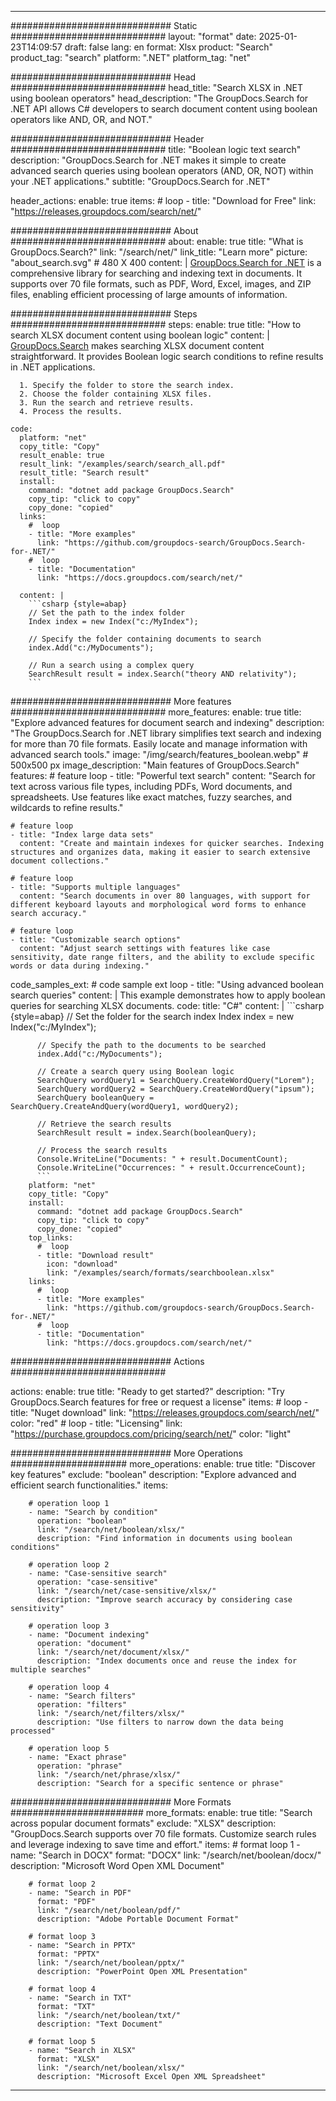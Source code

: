 
---
############################# Static ############################
layout: "format"
date:  2025-01-23T14:09:57
draft: false
lang: en
format: Xlsx
product: "Search"
product_tag: "search"
platform: ".NET"
platform_tag: "net"

############################# Head ############################
head_title: "Search XLSX in .NET using boolean operators"
head_description: "The GroupDocs.Search for .NET API allows C# developers to search document content using boolean operators like AND, OR, and NOT."

############################# Header ############################
title: "Boolean logic text search" 
description: "GroupDocs.Search for .NET makes it simple to create advanced search queries using boolean operators (AND, OR, NOT) within your .NET applications."
subtitle: "GroupDocs.Search for .NET" 

header_actions:
  enable: true
  items:
    #  loop
    - title: "Download for Free"
      link: "https://releases.groupdocs.com/search/net/"
      
############################# About ############################
about:
    enable: true
    title: "What is GroupDocs.Search?"
    link: "/search/net/"
    link_title: "Learn more"
    picture: "about_search.svg" # 480 X 400
    content: |
       [GroupDocs.Search for .NET](/search/net/) is a comprehensive library for searching and indexing text in documents. It supports over 70 file formats, such as PDF, Word, Excel, images, and ZIP files, enabling efficient processing of large amounts of information.

############################# Steps ############################
steps:
    enable: true
    title: "How to search XLSX document content using boolean logic"
    content: |
      [GroupDocs.Search](/search/net/) makes searching XLSX document content straightforward. It provides Boolean logic search conditions to refine results in .NET applications.
      
      1. Specify the folder to store the search index.
      2. Choose the folder containing XLSX files.
      3. Run the search and retrieve results.
      4. Process the results.
   
    code:
      platform: "net"
      copy_title: "Copy"
      result_enable: true
      result_link: "/examples/search/search_all.pdf"
      result_title: "Search result"
      install:
        command: "dotnet add package GroupDocs.Search"
        copy_tip: "click to copy"
        copy_done: "copied"
      links:
        #  loop
        - title: "More examples"
          link: "https://github.com/groupdocs-search/GroupDocs.Search-for-.NET/"
        #  loop
        - title: "Documentation"
          link: "https://docs.groupdocs.com/search/net/"
          
      content: |
        ```csharp {style=abap}
        // Set the path to the index folder
        Index index = new Index("c:/MyIndex");

        // Specify the folder containing documents to search
        index.Add("c:/MyDocuments");

        // Run a search using a complex query
        SearchResult result = index.Search("theory AND relativity");
        ```            

############################# More features ############################
more_features:
  enable: true
  title: "Explore advanced features for document search and indexing"
  description: "The GroupDocs.Search for .NET library simplifies text search and indexing for more than 70 file formats. Easily locate and manage information with advanced search tools."
  image: "/img/search/features_boolean.webp" # 500x500 px
  image_description: "Main features of GroupDocs.Search"
  features:
    # feature loop
    - title: "Powerful text search"
      content: "Search for text across various file types, including PDFs, Word documents, and spreadsheets. Use features like exact matches, fuzzy searches, and wildcards to refine results."

    # feature loop
    - title: "Index large data sets"
      content: "Create and maintain indexes for quicker searches. Indexing structures and organizes data, making it easier to search extensive document collections."

    # feature loop
    - title: "Supports multiple languages"
      content: "Search documents in over 80 languages, with support for different keyboard layouts and morphological word forms to enhance search accuracy."

    # feature loop
    - title: "Customizable search options"
      content: "Adjust search settings with features like case sensitivity, date range filters, and the ability to exclude specific words or data during indexing."
      
  code_samples_ext:
    # code sample ext loop
    - title: "Using advanced boolean search queries"
      content: |
        This example demonstrates how to apply boolean queries for searching XLSX documents.
      code:
        title: "C#"
        content: |
          ```csharp {style=abap}
          // Set the folder for the search index
          Index index = new Index("c:/MyIndex");
              
          // Specify the path to the documents to be searched
          index.Add("c:/MyDocuments");

          // Create a search query using Boolean logic
          SearchQuery wordQuery1 = SearchQuery.CreateWordQuery("Lorem");
          SearchQuery wordQuery2 = SearchQuery.CreateWordQuery("ipsum");
          SearchQuery booleanQuery = SearchQuery.CreateAndQuery(wordQuery1, wordQuery2);

          // Retrieve the search results
          SearchResult result = index.Search(booleanQuery);
          
          // Process the search results
          Console.WriteLine("Documents: " + result.DocumentCount);
          Console.WriteLine("Occurrences: " + result.OccurrenceCount);
          ```
        platform: "net"
        copy_title: "Copy"
        install:
          command: "dotnet add package GroupDocs.Search"
          copy_tip: "click to copy"
          copy_done: "copied"
        top_links:
          #  loop
          - title: "Download result"
            icon: "download"
            link: "/examples/search/formats/searchboolean.xlsx"
        links:
          #  loop
          - title: "More examples"
            link: "https://github.com/groupdocs-search/GroupDocs.Search-for-.NET/"
          #  loop
          - title: "Documentation"
            link: "https://docs.groupdocs.com/search/net/"
            

            


############################# Actions ############################

actions:
  enable: true
  title: "Ready to get started?"
  description: "Try GroupDocs.Search features for free or request a license"
  items:
    #  loop
    - title: "Nuget download"
      link: "https://releases.groupdocs.com/search/net/"
      color: "red"
        #  loop
    - title: "Licensing"
      link: "https://purchase.groupdocs.com/pricing/search/net/"
      color: "light"


############################# More Operations #####################
more_operations:
    enable: true
    title: "Discover key features"
    exclude: "boolean"
    description: "Explore advanced and efficient search functionalities."
    items: 
          
        # operation loop 1
        - name: "Search by condition"
          operation: "boolean"
          link: "/search/net/boolean/xlsx/"
          description: "Find information in documents using boolean conditions"

        # operation loop 2
        - name: "Case-sensitive search"
          operation: "case-sensitive"
          link: "/search/net/case-sensitive/xlsx/"
          description: "Improve search accuracy by considering case sensitivity"

        # operation loop 3
        - name: "Document indexing"
          operation: "document"
          link: "/search/net/document/xlsx/"
          description: "Index documents once and reuse the index for multiple searches"

        # operation loop 4
        - name: "Search filters"
          operation: "filters"
          link: "/search/net/filters/xlsx/"
          description: "Use filters to narrow down the data being processed"

        # operation loop 5
        - name: "Exact phrase"
          operation: "phrase"
          link: "/search/net/phrase/xlsx/"
          description: "Search for a specific sentence or phrase"
          
        
          
############################# More Formats ########################
more_formats:
    enable: true
    title: "Search across popular document formats"
    exclude: "XLSX"
    description: "GroupDocs.Search supports over 70 file formats. Customize search rules and leverage indexing to save time and effort."
    items: 
        # format loop 1
        - name: "Search in DOCX"
          format: "DOCX"
          link: "/search/net/boolean/docx/"
          description: "Microsoft Word Open XML Document"
          
        # format loop 2
        - name: "Search in PDF"
          format: "PDF"
          link: "/search/net/boolean/pdf/"
          description: "Adobe Portable Document Format"
          
        # format loop 3
        - name: "Search in PPTX"
          format: "PPTX"
          link: "/search/net/boolean/pptx/"
          description: "PowerPoint Open XML Presentation"

        # format loop 4
        - name: "Search in TXT"
          format: "TXT"
          link: "/search/net/boolean/txt/"
          description: "Text Document"
          
        # format loop 5
        - name: "Search in XLSX"
          format: "XLSX"
          link: "/search/net/boolean/xlsx/"
          description: "Microsoft Excel Open XML Spreadsheet"
  

---